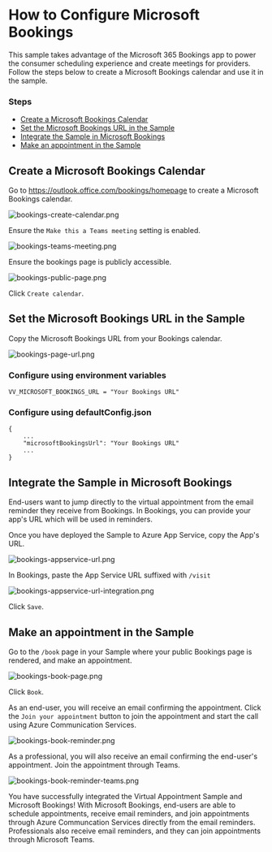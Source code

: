# How to Configure Microsoft Bookings

This sample takes advantage of the Microsoft 365 Bookings app to power the consumer scheduling experience and create meetings for providers. Follow the steps below to create a Microsoft Bookings calendar and use it in the sample.

### Steps

- [Create a Microsoft Bookings Calendar](#bookingscalendar)
- [Set the Microsoft Bookings URL in the Sample](#bookingsurl)
- [Integrate the Sample in Microsoft Bookings](#bookingssampleintegration)
- [Make an appointment in the Sample](#sampleappointment)

## <a id="bookingscalendar">Create a Microsoft Bookings Calendar</a>

Go to https://outlook.office.com/bookings/homepage to create a Microsoft Bookings calendar.

![bookings-create-calendar.png](../docs/images/bookings/bookings-create-calendar.png)

Ensure the `Make this a Teams meeting` setting is enabled.

![bookings-teams-meeting.png](../docs/images/bookings/bookings-teams-meeting.png)

Ensure the bookings page is publicly accessible.

![bookings-public-page.png](../docs/images/bookings/bookings-public-page.png)

Click `Create calendar`.

## <a id="bookingsurl">Set the Microsoft Bookings URL in the Sample</a>

Copy the Microsoft Bookings URL from your Bookings calendar.

![bookings-page-url.png](../docs/images/bookings/bookings-page-url.png)

### Configure using environment variables

```
VV_MICROSOFT_BOOKINGS_URL = "Your Bookings URL"
```

### Configure using defaultConfig.json

```
{
    ...
    "microsoftBookingsUrl": "Your Bookings URL"
    ...
}
```

## <a id="bookingssampleintegration">Integrate the Sample in Microsoft Bookings</a>

End-users want to jump directly to the virtual appointment from the email reminder they receive from Bookings. In Bookings, you can provide your app's URL which will be used in reminders.

Once you have deployed the Sample to Azure App Service, copy the App's URL.

![bookings-appservice-url.png](../docs/images/bookings/bookings-appservice-url.png)

In Bookings, paste the App Service URL suffixed with `/visit`

![bookings-appservice-url-integration.png](../docs/images/bookings/bookings-appservice-url-integration.png)

Click `Save`.

## <a id="sampleappointment">Make an appointment in the Sample</a>

Go to the `/book` page in your Sample where your public Bookings page is rendered, and make an appointment.

![bookings-book-page.png](../docs/images/bookings/bookings-book-page.png)

Click `Book`.

As an end-user, you will receive an email confirming the appointment. Click the `Join your appointment` button to join the appointment and start the call using Azure Communication Services.

![bookings-book-reminder.png](../docs/images/bookings/bookings-book-reminder.png)

As a professional, you will also receive an email confirming the end-user's appointment. Join the appointment through Teams.

![bookings-book-reminder-teams.png](../docs/images/bookings/bookings-book-reminder-teams.png)

You have successfully integrated the Virtual Appointment Sample and Microsoft Bookings! With Microsoft Bookings, end-users are able to schedule appointments, receive email reminders, and join appointments through Azure Communcation Services directly from the email reminders. Professionals also receive email reminders, and they can join appointments through Microsoft Teams.

